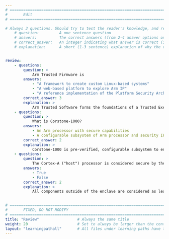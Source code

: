 ```yaml
---
# ================================================================================
#       Edit
# ================================================================================

# Always 3 questions. Should try to test the reader's knowledge, and reinforce the key points you want them to remember.
    # question:         A one sentence question
    # answers:          The correct answers (from 2-4 answer options only). Should be surrounded by quotes.
    # correct_answer:   An integer indicating what answer is correct (index starts from 0)
    # explanation:      A short (1-3 sentence) explanation of why the correct answer is correct. Can add additional context if desired


review:
    - questions:
        question: >
            Arm Trusted Firmware is
        answers:
            - "A framework to create custom Linux-based systems"
            - "A web-based platform to explore Arm IP"
            - "A reference implementation of the Platform Security Architecture (PSA)"
        correct_answer: 3
        explanation: >
            Arm Trusted Software forms the foundations of a Trusted Execution Environment (TEE) or Secure Processing Environment (SPE).
    - questions:
        question: >
            What is Corstone-1000?
        answers:
            - An Arm processor with secure capabilities
            - A configurable subsystem of Arm processor and security IP			
        correct_answer: 2
        explanation: >
            Corstone-1000 is pre-verified, configurable subsystem to enable designers build secure SoCs faster.
    - questions:
        question: >
            The Cortex-A ("host") processor is considered secure by the Secure Enclave
        answers:
            - True
            - False		
        correct_answer: 2
        explanation: >
            All components outside of the enclave are considered as less trustworthy. It is only after verification that the host is taken out of reset.
               

# ================================================================================
#       FIXED, DO NOT MODIFY
# ================================================================================
title: "Review"                 # Always the same title
weight: 20                      # Set to always be larger than the content in this path
layout: "learningpathall"       # All files under learning paths have this same wrapper
---
```

